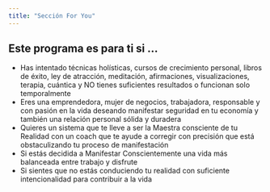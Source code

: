 ```yaml
---
title: "Sección For You"
---
```


## Este programa es para ti si ...

- Has intentado técnicas holísticas, cursos de crecimiento personal, libros de éxito, ley de atracción, meditación, afirmaciones, visualizaciones, terapia, cuántica y NO tienes suficientes resultados o funcionan solo temporalmente
- Eres una emprendedora, mujer de negocios, trabajadora, responsable y con pasión en la vida deseando manifestar seguridad en tu economía y también una relación personal sólida y duradera
- Quieres un sistema que te lleve a ser la Maestra consciente de tu Realidad con un coach que te ayude a corregir con precisión que está obstaculizando tu proceso de manifestación
- Si estás decidida a Manifestar Conscientemente una vida más balanceada entre trabajo y disfrute
- Si sientes que no estás conduciendo tu realidad con suficiente intencionalidad para contribuir a la vida
